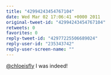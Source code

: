 ```yaml
---
title: "42994243454767104"
date: Wed Mar 02 17:06:41 +0000 2011
original-tweet-id: "42994243454767104"
retweets: 0
favorites: 0
reply-tweet-id: "42977225506689024"
reply-user-id: "235343742"
reply-user-screen-name: ""
---
```

<a href="https://twitter.com/chloeisfly">@chloeisfly</a> I was indeed!
